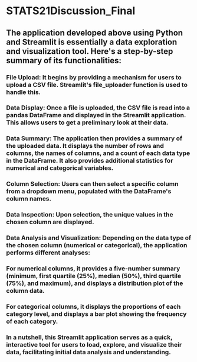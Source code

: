 # STATS21Discussion_Final

## The application developed above using Python and Streamlit is essentially a data exploration and visualization tool. Here's a step-by-step summary of its functionalities:

### File Upload: It begins by providing a mechanism for users to upload a CSV file. Streamlit's file_uploader function is used to handle this.
### Data Display: Once a file is uploaded, the CSV file is read into a pandas DataFrame and displayed in the Streamlit application. This allows users to get a preliminary look at their data.
### Data Summary: The application then provides a summary of the uploaded data. It displays the number of rows and columns, the names of columns, and a count of each data type in the DataFrame. It also provides additional statistics for numerical and categorical variables.
### Column Selection: Users can then select a specific column from a dropdown menu, populated with the DataFrame's column names.
### Data Inspection: Upon selection, the unique values in the chosen column are displayed.
### Data Analysis and Visualization: Depending on the data type of the chosen column (numerical or categorical), the application performs different analyses:
### For numerical columns, it provides a five-number summary (minimum, first quartile (25%), median (50%), third quartile (75%), and maximum), and displays a distribution plot of the column data.
### For categorical columns, it displays the proportions of each category level, and displays a bar plot showing the frequency of each category.
### In a nutshell, this Streamlit application serves as a quick, interactive tool for users to load, explore, and visualize their data, facilitating initial data analysis and understanding.
